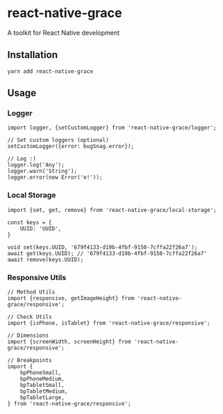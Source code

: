 # react-native-grace
A toolkit for React Native development

## Installation
`yarn add react-native-grace`

## Usage
### Logger
```flow js
import logger, {setCustomLogger} from 'react-native-grace/logger';

// Set custom loggers (optional)
setCustomLogger({error: bugSnag.error});

// Log :)
logger.log('Any');
logger.warn('String');
logger.error(new Error('e!'));
```

### Local Storage
```flow js
import {set, get, remove} from 'react-native-grace/local-storage';

const keys = {
	UUID: 'UUID',
}

void set(keys.UUID, '679f4133-d19b-4fbf-9150-7cffa22f26a7');
await get(keys.UUID); // '679f4133-d19b-4fbf-9150-7cffa22f26a7'
await remove(keys.UUID);
```

### Responsive Utils
```flow js
// Method Utils
import {responsive, getImageHeight} from 'react-native-grace/responsive';

// Check Utils
import {isPhone, isTablet} from 'react-native-grace/responsive';

// Dimensions
import {screenWidth, screenHeight} from 'react-native-grace/responsive';

// Breakpoints
import {
	bpPhoneSmall,
    bpPhoneMedium,
    bpTabletSmall,
    bpTabletMedium,
    bpTabletLarge,
} from 'react-native-grace/responsive';
```
